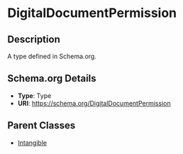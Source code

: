# DigitalDocumentPermission

## Description
A type defined in Schema.org.

## Schema.org Details
- **Type**: Type
- **URI**: https://schema.org/DigitalDocumentPermission

## Parent Classes
- [Intangible](../Intangible.md)


